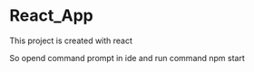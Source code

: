 # React_App
This project is created with react

So opend command prompt in ide and run command
npm start
